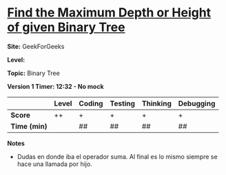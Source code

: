 # [Find the Maximum Depth or Height of given Binary Tree](https://www.geeksforgeeks.org/find-the-maximum-depth-or-height-of-a-tree/)

**Site:** GeekForGeeks

**Level:** 

**Topic:** Binary Tree

**Version 1 Timer: 12:32 - No mock**

|           | Level | Coding | Testing | Thinking | Debugging  |
|-----------|-------|--------|---------|----------|------------|
| **Score** | ++     | +      | +       | +        | +          |
| **Time (min)** | | ## | ## | ## | ## |

**Notes**
- Dudas en donde iba el operador suma. Al final es lo mismo siempre se hace una 
 llamada por hijo.